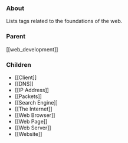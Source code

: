 ### About
Lists tags related to the foundations of the web.

### Parent
[[web_development]]

### Children
- [[Client]]
- [[DNS]]
- [[IP Address]]
- [[Packets]]
- [[Search Engine]]
- [[The Internet]]
- [[Web Browser]]
- [[Web Page]]
- [[Web Server]]
- [[Website]]
